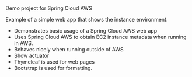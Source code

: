 # 
Demo project for Spring Cloud AWS

Example of a simple web app that shows the instance environment.  
- Demonstrates basic usage of a Spring Cloud AWS web app
- Uses Spring Cloud AWS to obtain EC2 instance metadata when running in AWS.
- Behaves nicely when running outside of AWS
- Show actuator
- Thymeleaf is used for web pages
- Bootstrap is used for formatting.
